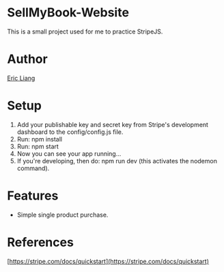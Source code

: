 # SellMyBook-Website
This is a small project used for me to practice StripeJS.

# Author
[Eric Liang](https://www.github.com/ewliang)

# Setup
1. Add your publishable key and secret key from Stripe's development dashboard to the config/config.js file.
2. Run: npm install
3. Run: npm start
4. Now you can see your app running...
5. If you're developing, then do: npm run dev (this activates the nodemon command).

# Features
- Simple single product purchase.

# References
[https://stripe.com/docs/quickstart](https://stripe.com/docs/quickstart)
